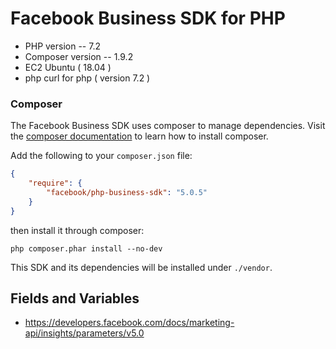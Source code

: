 # Facebook Business SDK for PHP

- PHP version -- 7.2
- Composer version -- 1.9.2
- EC2 Ubuntu ( 18.04 )
- php curl for php ( version 7.2 )

### Composer

The Facebook Business SDK uses composer to manage dependencies. Visit the <a href="https://getcomposer.org/download/" target="_blank">composer documentation</a> to learn how to install composer.

Add the following to your `composer.json` file:

```json
{
    "require": {
        "facebook/php-business-sdk": "5.0.5"
    }
}
```
then install it through composer:

```shell
php composer.phar install --no-dev
```

This SDK and its dependencies will be installed under `./vendor`.


## Fields and Variables

- https://developers.facebook.com/docs/marketing-api/insights/parameters/v5.0